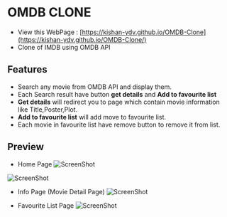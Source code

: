 
# OMDB CLONE

- View this WebPage : [https://kishan-ydv.github.io/OMDB-Clone](https://kishan-ydv.github.io/OMDB-Clone/)
- Clone of IMDB using OMDB API





## Features

- Search any movie from OMDB API and display them.
- Each Search result have button **get details** and **Add to favourite list**
- **Get details** will redirect you to page which contain movie information like Title,Poster,Plot.
- **Add to favourite list** will add move to favourite list.
- Each movie in favourite list have remove button to remove it from list.
 

## Preview
- Home Page
![ScreenShot](https://raw.github.com/omseervi098/IMDB_Clone/master/Img/Screenshot1.png)

![ScreenShot](https://raw.github.com/omseervi098/IMDB_Clone/master/Img/Screenshot4.png)

- Info Page (Movie Detail Page)
![ScreenShot](https://raw.github.com/omseervi098/IMDB_Clone/master/Img/Screenshot2.png)

- Favourite List Page
![ScreenShot](https://raw.github.com/omseervi098/IMDB_Clone/master/Img/Screenshot3.png)
